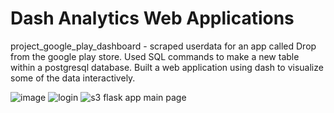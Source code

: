 # Dash Analytics Web Applications

project_google_play_dashboard - scraped userdata for an app called Drop from the google play store. Used SQL commands to make a new table within a postgresql database. Built a web application using dash to visualize some of the data interactively.

![image](https://user-images.githubusercontent.com/65369888/167690933-4d557470-ffec-48c4-baaa-c36415e99887.png)
![login](https://github.com/AndreHernandezRivera/Web-Application/assets/65369888/6caa4943-adda-4015-b5ef-96eebd2c4da1)
![s3 flask app main page](https://github.com/AndreHernandezRivera/Web-Application/assets/65369888/8c380f2f-f3f7-4a08-a33d-ab6513e9e04e)

